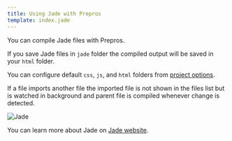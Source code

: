```yaml
---
title: Using Jade with Prepros
template: index.jade
---
```


You can compile Jade files with Prepros.

If you save Jade files in `jade` folder the compiled output will be saved in your `html` folder.

You can configure default `css`, `js`, and `html` folders from [project options](projects.html).

If a file imports another file the imported file is not shown in the files list but is watched in background and parent file is compiled whenever change is detected.

![Jade](img/jade/jade.jpg)


You can learn more about Jade on [Jade website](http://jade-lang.com).